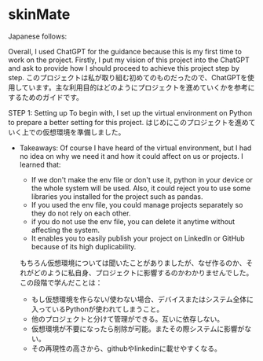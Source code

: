 # skinMate

Japanese follows:

Overall, I used ChatGPT for the guidance because this is my first time to work on the project. Firstly, I put my vision of this project into the ChatGPT and ask to provide how I should proceed to achieve this project step by step.
このプロジェクトは私が取り組む初めてのものだったので、ChatGPTを使用しています。主な利用目的はどのようにプロジェクトを進めていくかを参考にするためのガイドです。

STEP 1: Setting up
To begin with, I set up the virtual environment on Python to prepare a better setting for this project.
はじめにこのプロジェクトを進めていく上での仮想環境を準備しました。
 - Takeaways: 
    Of course I have heard of the virtual environment, but I had no idea on why we need it and how it could affect on us or projects. I learned that:
    - If we don't make the env file or don't use it, python in your device or the whole system will be used. Also, it could reject you to use some libraries you installed for the project such as pandas.
    - If you used the env file, you could manage projects separately so they do not rely on each other.
    - if you do not use the env file, you can delete it anytime without affecting the system.
    - It enables you to easily publish your project on LinkedIn or GitHub because of its high duplicability.

    もちろん仮想環境については聞いたことがありましたが、なぜ作るのか、それがどのように私自身、プロジェクトに影響するのかわかりませんでした。この段階で学んだことは：
    - もし仮想環境を作らない/使わない場合、デバイスまたはシステム全体に入っているPythonが使われてしまうこと。
    - 他のプロジェクトと分けて管理ができる。互いに依存しない。
    - 仮想環境が不要になったら削除が可能。またその際システムに影響がない。
    - その再現性の高さから、githubやlinkedinに載せやすくなる。




